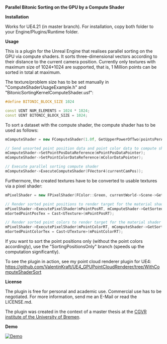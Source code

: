 **Parallel Bitonic Sorting on the GPU by a Compute Shader**

__Installation__

Works for UE4.21 (in master branch). For installation, copy both folder to your Engine/Plugins/Runtime folder.

__Usage__

This is a plugin for the Unreal Engine that realises parallel sorting on the GPU via compute shaders. It sorts three-dimensional vectors according to their distance to the current camera position. Currently only textures with maximum size of 1024\*1024 are supported, that is, 1 Million points can be sorted in total at maximum.

The texture/problem size has to be set manually in "ComputeShaderUsageExample.h" and "BitonicSortingKernelComputeShader.usf":

```CPP
#define BITONIC_BLOCK_SIZE 1024
```
```CPP
const UINT NUM_ELEMENTS = 1024 * 1024;
const UINT BITONIC_BLOCK_SIZE = 1024;
```

To sort a dataset with the compute shader, the compute shader has to be used as follows:

```CPP
mComputeShader = new FComputeShader(1.0f, GetUpperPowerOfTwo(pointsPerAxis), GetUpperPowerOfTwo(pointsPerAxis), currentWorld->Scene->GetFeatureLevel());

// Send unsorted point position data and point color data to compute shader
mComputeShader->SetPointPosDataReference(mPointPosDataPointer);
mComputeShader->SetPointColorDataReference(mColorDataPointer);

// Execute parallel sorting compute shader
mComputeShader->ExecuteComputeShader(FVector4(currentCamPos));
```

Furthermore, the created textures have to be converted to usable textures via a pixel shader:
```CPP
mPixelShader = new FPixelShader(FColor::Green, currentWorld->Scene->GetFeatureLevel());

// Render sorted point positions to render target for the material shader
mPixelShader->ExecutePixelShader(mPointPosRT, mComputeShader->GetSortedPointPosTexture(), FColor::Red, 1.0f);
mSortedPointPosTex = Cast<UTexture>(mPointPosRT);

// Render sorted point colors to render target for the material shader
mPixelShader->ExecutePixelShader(mPointColorRT, mComputeShader->GetSortedPointColorsTexture(), FColor::Red, 1.0f);
mSortedPointColorTex = Cast<UTexture>(mPointColorRT);
```

If you want to sort the point positions only (without the point colors accordingly), use the "SortingPositionsOnly" branch (speeds up the computation significantly).

To see the plugin in action, see my point cloud renderer plugin for UE4:
https://github.com/ValentinKraft/UE4_GPUPointCloudRenderer/tree/WithComputeShaderSort

__License__

The plugin is free for personal and academic use. Commercial use has to be negotiated. For more information, send me an E-Mail or read the LICENSE.md.

The plugin was created in the context of a master thesis at the [CGVR institute of the University of Bremen](http://cgvr.cs.uni-bremen.de/).

__Demo__

[![Demo](https://img.youtube.com/vi/jVZaz-0Y4Ek/0.jpg)](https://www.youtube.com/watch?v=jVZaz-0Y4Ek)
